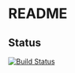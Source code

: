 # README

## Status
[![Build Status](http://34.122.229.8:8080/buildStatus/icon?job=instavote%2Fvote+pipeline%2Fmaster)](http://34.122.229.8:8080/job/instavote/job/vote%20pipeline/job/master/)
